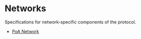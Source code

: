 # Networks

Specifications for network-specific components of the protocol.

- [PoA Network](./poa.md)
